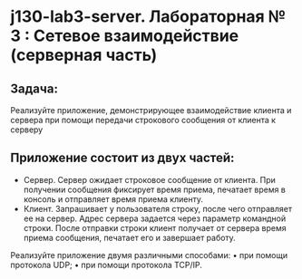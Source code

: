 # j130-lab3-server. Лабораторная № 3 : Сетевое взаимодействие (серверная часть)
## Задача: 
Реализуйте приложение, демонстрирующее взаимодействие клиента и сервера при помощи передачи строкового сообщения от клиента к серверу
## Приложение состоит из двух частей:
* Сервер. Сервер ожидает строковое сообщение от клиента. При получении сообщения фиксирует время приема, печатает время в консоль и отправляет время приема клиенту.
* Клиент. Запрашивает у пользователя строку, после чего отправляет ее на сервер. Адрес сервера задается через параметр командной строки. После отправки строки клиент получает от сервера время приема сообщения, печатает его и завершает работу.

Реализуйте приложение двумя различными способами: 
• при помощи протокола UDP; 
• при помощи протокола TCP/IP.




